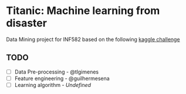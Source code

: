 Titanic: Machine learning from disaster
==================
Data Mining project for INF582 based on the following [kaggle challenge](https://www.kaggle.com/c/titanic-gettingStarted)

TODO
------------------
-[ ] Data Pre-processing - @tlgimenes
-[ ] Feature engineering - @guilhermesena
-[ ] Learning algorithm - *Undefined*
